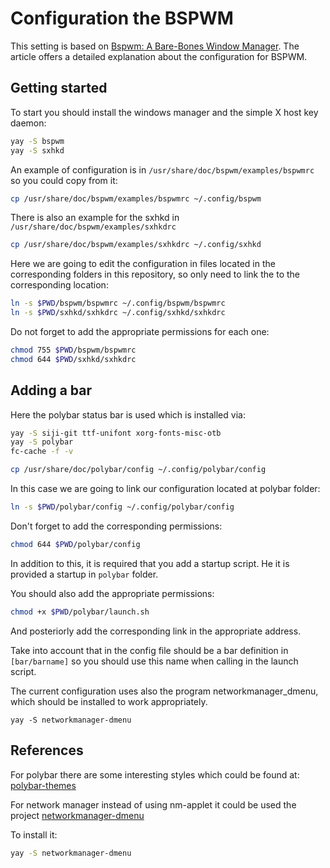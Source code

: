 # Configuration the BSPWM

This setting is based on [Bspwm: A Bare-Bones Window Manager](https://dev.to/l04db4l4nc3r/bspwm-a-bare-bones-window-manager-44di).
The article offers a detailed explanation about the configuration for BSPWM.

## Getting started 

To start you should install the windows manager and the simple X host key
daemon:
```bash
yay -S bspwm
yay -S sxhkd
```

An example of configuration is in `/usr/share/doc/bspwm/examples/bspwmrc` so
you could copy from it:
```bash
cp /usr/share/doc/bspwm/examples/bspwmrc ~/.config/bspwm
```

There is also an example for the sxhkd in `/usr/share/doc/bspwm/examples/sxhkdrc` 
```bash
cp /usr/share/doc/bspwm/examples/sxhkdrc ~/.config/sxhkd 
```

Here we are going to edit the configuration in files located in the
corresponding folders in this repository, so only need to link the to the
corresponding location:
```bash
ln -s $PWD/bspwm/bspwmrc ~/.config/bspwm/bspwmrc
ln -s $PWD/sxhkd/sxhkdrc ~/.config/sxhkd/sxhkdrc
```
Do not forget to add the appropriate permissions for each one:
```bash
chmod 755 $PWD/bspwm/bspwmrc
chmod 644 $PWD/sxhkd/sxhkdrc
```

## Adding a bar 

Here the polybar status bar is used which is installed via:
```bash
yay -S siji-git ttf-unifont xorg-fonts-misc-otb
yay -S polybar
fc-cache -f -v
```
```bash
cp /usr/share/doc/polybar/config ~/.config/polybar/config
```

In this case we are going to link our configuration located at polybar folder:
```bash
ln -s $PWD/polybar/config ~/.config/polybar/config
```
Don't forget to add the corresponding permissions:
```bash
chmod 644 $PWD/polybar/config
```
In addition to this, it is required that you add a startup script.
He it is provided a startup in `polybar` folder.

You should also add the appropriate permissions:
```bash
chmod +x $PWD/polybar/launch.sh
```

And posteriorly add the corresponding link in the appropriate address.

Take into account that in the config file should be a bar definition in
`[bar/barname]` so you should use this name when calling in the launch script.

The current configuration uses also the program networkmanager_dmenu, which
should be installed to work appropriately.
```
yay -S networkmanager-dmenu
```

## References
For polybar there are some interesting styles which could be found at:
[polybar-themes](https://github.com/adi1090x/polybar-themes)

For network manager instead of using nm-applet it could be used the 
project [networkmanager-dmenu](https://github.com/firecat53/networkmanager-dmenu)

To install it:
```bash
yay -S networkmanager-dmenu
```

